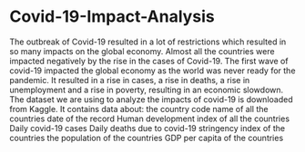 # Covid-19-Impact-Analysis
The outbreak of Covid-19 resulted in a lot of restrictions which resulted in so many impacts on the global economy. Almost all the countries were impacted negatively by the rise in the cases of Covid-19.
The first wave of covid-19 impacted the global economy as the world was never ready for the pandemic. It resulted in a rise in cases, a rise in deaths, a rise in unemployment and a rise in poverty, resulting in an economic slowdown. 
The dataset we are using to analyze the impacts of covid-19 is downloaded from Kaggle. It contains data about:
the country code
name of all the countries
date of the record
Human development index of all the countries
Daily covid-19 cases
Daily deaths due to covid-19
stringency index of the countries
the population of the countries
GDP per capita of the countries
